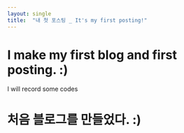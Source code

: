 ```yaml
---
layout: single
title:  "내 첫 포스팅 _ It's my first posting!"
---
```


# I make my first blog and first posting. :) 
I will record some codes 

# 처음 블로그를 만들었다. :)
